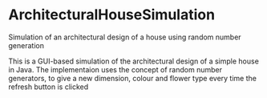 # ArchitecturalHouseSimulation
Simulation of an architectural design of a house using random number generation

This is a GUI-based simulation of the architectural design of a simple house in Java. The implementaion uses the 
concept of random number generators, to give a new dimension, colour and flower type every time the refresh button is clicked
